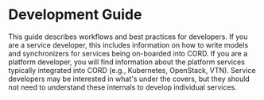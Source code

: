 # Development Guide

This guide describes workflows and best practices for developers.
If you are a service developer, this includes information on how to
write models and synchronizers for services being on-boarded into
CORD. If you are a platform developer, you will find information about
the platform services typically integrated into CORD (e.g.,
Kubernetes, OpenStack, VTN). Service developers may be interested in
what's under the covers, but they should not need to understand these
internals to develop individual services.
